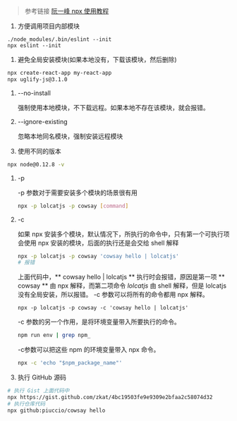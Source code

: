 > 参考链接 [阮一峰 npx 使用教程](https://www.ruanyifeng.com/blog/2019/02/npx.html)

1. 方便调用项目内部模块
```hash
./node_modules/.bin/eslint --init
npx eslint --init
```
1. 避免全局安装模块(如果本地没有，下载该模块，然后删除)
```bash
npx create-react-app my-react-app
npx uglify-js@3.1.0
```
1. --no-install

    强制使用本地模块，不下载远程。如果本地不存在该模块，就会报错。
1. --ignore-existing

    忽略本地同名模块，强制安装远程模块
1. 使用不同的版本
```bash
npx node@0.12.8 -v
```
1. -p

    -p 参数对于需要安装多个模块的场景很有用
    ```bash
    npx -p lolcatjs -p cowsay [command]
    ```
1. -c

    如果 npx 安装多个模块，默认情况下，所执行的命令中，只有第一个可执行项会使用 npx 安装的模块，后面的执行还是会交给 shell 解释
    ```bash
    npx -p lolcatjs -p cowsay 'cowsay hello | lolcatjs'
    # 报错
    ```
    上面代码中，** cowsay hello | lolcatjs ** 执行时会报错，原因是第一项 ** cowsay ** 由 npx 解释，而第二项命令 *lolcatjs* 由 shell 解释，但是 lolcatjs 没有全局安装，所以报错。
    -c 参数可以将所有的命令都用 npx 解释。
    ```hash
    npx -p lolcatjs -p cowsay -c 'cowsay hello | lolcatjs'
    ```
    -c 参数的另一个作用，是将环境变量带入所要执行的命令。
    ```bash
    npm run env | grep npm_
    ```

    -c参数可以把这些 npm 的环境变量带入 npx 命令。
    ```bash
    npx -c 'echo "$npm_package_name"'
    ```
1. 执行 GitHub 源码
```bash
# 执行 Gist 上面代码中
npx https://gist.github.com/zkat/4bc19503fe9e9309e2bfaa2c58074d32
# 执行仓库代码
npx github:piuccio/cowsay hello
```
